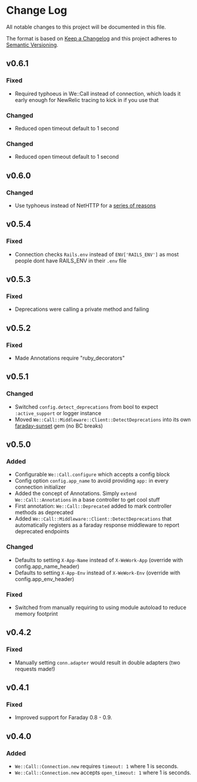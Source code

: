 # Change Log

All notable changes to this project will be documented in this file.

The format is based on [Keep a Changelog](http://keepachangelog.com/)
and this project adheres to [Semantic Versioning](http://semver.org/).

## v0.6.1
### Fixed
- Required typhoeus in We::Call instead of connection, which loads it early enough for NewRelic tracing to kick in if you use that

### Changed
- Reduced open timeout default to 1 second

### Changed
- Reduced open timeout default to 1 second

## v0.6.0
### Changed
- Use typhoeus instead of NetHTTP for a [series of reasons]

[typhoeus]: https://github.com/typhoeus/typhoeus
[series of reasons]: https://github.com/wework/we-call-gem/pull/7

## v0.5.4
### Fixed
- Connection checks `Rails.env` instead of `ENV['RAILS_ENV']` as most people dont have RAILS_ENV in their `.env` file

## v0.5.3

### Fixed
- Deprecations were calling a private method and failing

## v0.5.2

### Fixed
- Made Annotations require "ruby_decorators"

## v0.5.1

### Changed
- Switched `config.detect_deprecations` from bool to expect `:active_support` or logger instance
- Moved `We::Call::Middleware::Client::DetectDeprecations` into its own [faraday-sunset] gem (no BC breaks)

[faraday-sunset]: https://github.com/philsturgeon/faraday-sunset

## v0.5.0

### Added
- Configurable `We::Call.configure` which accepts a config block
- Config option `config.app_name` to avoid providing `app:` in every connection initializer
- Added the concept of Annotations. Simply `extend We::Call::Annotations` in a base controller to get cool stuff
- First annotation: `We::Call::Deprecated` added to mark controller methods as deprecated
- Added `We::Call::Middleware::Client::DetectDeprecations` that automatically registers as a faraday response middleware to report deprecated endpoints

### Changed
- Defaults to setting `X-App-Name` instead of `X-WeWork-App` (override with config.app_name_header)
- Defaults to setting `X-App-Env` instead of `X-WeWork-Env` (override with config.app_env_header)

### Fixed
- Switched from manually requiring to using module autoload to reduce memory footprint

## v0.4.2

### Fixed
- Manually setting `conn.adapter` would result in double adapters (two requests made!)

## v0.4.1

### Fixed
- Improved support for Faraday 0.8 - 0.9.

## v0.4.0

### Added
- `We::Call::Connection.new` requires `timeout: 1` where 1 is seconds.
- `We::Call::Connection.new` accepts `open_timeout: 1` where 1 is seconds.
